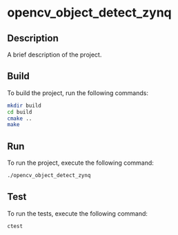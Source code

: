 # opencv_object_detect_zynq

## Description
A brief description of the project.

## Build
To build the project, run the following commands:
```sh
mkdir build
cd build
cmake ..
make
```

## Run
To run the project, execute the following command:
```sh
./opencv_object_detect_zynq
```

## Test
To run the tests, execute the following command:
```sh
ctest
```
